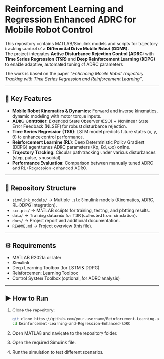 # Reinforcement Learning and Regression Enhanced ADRC for Mobile Robot Control

This repository contains MATLAB/Simulink models and scripts for trajectory tracking control of a **Differential Drive Mobile Robot (DDMR)**.  
The project integrates **Active Disturbance Rejection Control (ADRC)** with **Time Series Regression (TSR)** and **Deep Reinforcement Learning (DDPG)** to enable adaptive, automated tuning of ADRC parameters.

The work is based on the paper *“Enhancing Mobile Robot Trajectory Tracking with Time Series Regression and Reinforcement Learning”*.

---

## 🚀 Key Features
- **Mobile Robot Kinematics & Dynamics**: Forward and inverse kinematics, dynamic modeling with motor torque inputs.  
- **ADRC Controller**: Extended State Observer (ESO) + Nonlinear State Error Feedback (NLSEF) for robust disturbance rejection.  
- **Time Series Regression (TSR)**: LSTM model predicts future states (x, y, θ) to enhance control performance.  
- **Reinforcement Learning (RL)**: Deep Deterministic Policy Gradient (DDPG) agent tunes ADRC parameters (Kp, Kd, ωo) online.  
- **Trajectory Tracking**: Circular path tracking under various disturbances (step, pulse, sinusoidal).  
- **Performance Evaluation**: Comparison between manually tuned ADRC and RL+Regression-enhanced ADRC.  

---

## 📂 Repository Structure
- `simulink_models/` → Multiple `.slx` Simulink models (Kinematics, ADRC, RL-DDPG integration).  
- `scripts/` → MATLAB scripts for training, testing, and plotting results.  
- `data/` → Training datasets for TSR (collected from simulation).  
- `docs/` → Project report and additional documentation.  
- `README.md` → Project overview (this file).  

---

## ⚙️ Requirements
- MATLAB R2021a or later  
- Simulink  
- Deep Learning Toolbox (for LSTM & DDPG)  
- Reinforcement Learning Toolbox  
- Control System Toolbox (optional, for ADRC analysis)  

---

## ▶️ How to Run
1. Clone the repository:
   ```bash
   git clone https://github.com/your-username/Reinforcement-Learning-and-Regression-Enhanced-ADRC.git
   cd Reinforcement-Learning-and-Regression-Enhanced-ADRC
   
2. Open MATLAB and navigate to the repository folder.

3. Open the required Simulink file.

4. Run the simulation to test different scenarios.
